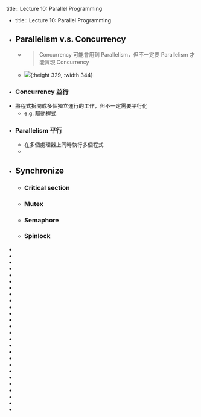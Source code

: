 title:: Lecture 10: Parallel Programming

- title:: Lecture 10: Parallel Programming
- ## Parallelism v.s. Concurrency
	- > Concurrency 可能會用到 Parallelism，但不一定要 Parallelism 才能實現 Concurrency
	- ![](https://miro.medium.com/max/1250/0*D4B7hf_Up9bc9wzg.jpg){:height 329, :width 344}
- ### Concurrency 並行
- 將程式拆開成多個獨立運行的工作，但不一定需要平行化
	- e.g. 驅動程式
- ### Parallelism 平行
	- 在多個處理器上同時執行多個程式
	-
- ## Synchronize
	- ### Critical section
	- ### Mutex
	- ### Semaphore
	- ### Spinlock
-
-
-
-
-
-
-
-
-
-
-
-
-
-
-
-
-
-
-
-
-
-
-
-
-
-